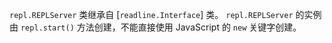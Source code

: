 <!-- YAML
added: v0.1.91
-->

`repl.REPLServer` 类继承自 [`readline.Interface`] 类。
`repl.REPLServer` 的实例由 `repl.start()` 方法创建，不能直接使用 JavaScript 的 `new` 关键字创建。

